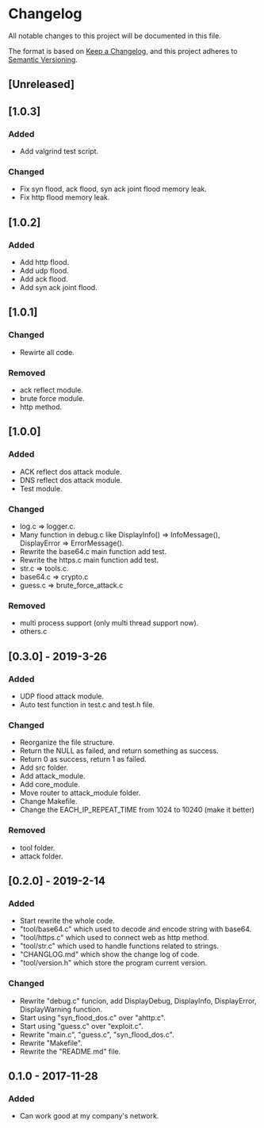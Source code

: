 # Changelog

All notable changes to this project will be documented in this file.

The format is based on [Keep a Changelog](https://keepachangelog.com/en/1.0.0/),
and this project adheres to [Semantic Versioning](https://semver.org/spec/v2.0.0.html).

## [Unreleased]

## [1.0.3]

### Added

- Add valgrind test script.

### Changed

- Fix syn flood, ack flood, syn ack joint flood memory leak.
- Fix http flood memory leak.

## [1.0.2]

### Added

- Add http flood.
- Add udp flood.
- Add ack flood.
- Add syn ack joint flood.

## [1.0.1]

### Changed

- Rewirte all code.

### Removed

- ack reflect module.
- brute force module.
- http method.

## [1.0.0]

### Added

- ACK reflect dos attack module.
- DNS reflect dos attack module.
- Test module.

### Changed

- log.c => logger.c.
- Many function in debug.c like DisplayInfo() => InfoMessage(), DisplayError => ErrorMessage().
- Rewrite the base64.c main function add test.
- Rewrite the https.c main function add test.
- str.c => tools.c.
- base64.c => crypto.c
- guess.c => brute_force_attack.c

### Removed

- multi process support (only multi thread support now).
- others.c


## [0.3.0] - 2019-3-26

### Added

- UDP flood attack module.
- Auto test function in test.c and test.h file.

### Changed

- Reorganize the file structure.
- Return the NULL as failed, and return something as success.
- Return 0 as success, return 1 as failed.
- Add src folder.
- Add attack_module.
- Add core_module.
- Move router to attack_module folder.
- Change Makefile.
- Change the EACH_IP_REPEAT_TIME from 1024 to 10240 (make it better)

### Removed

- tool folder.
- attack folder.

## [0.2.0] - 2019-2-14

### Added

- Start rewrite the whole code.
- "tool/base64.c" which used to decode and encode string with base64.
- "tool/https.c" which used to connect web as http method.
- "tool/str.c" which used to handle functions related to strings.
- "CHANGLOG.md" which show the change log of code.
- "tool/version.h" which store the program current version.

### Changed

- Rewrite "debug.c" funcion, add DisplayDebug, DisplayInfo, DisplayError, DisplayWarning function.
- Start using "syn_flood_dos.c" over "ahttp.c".
- Start using "guess.c" over "exploit.c".
- Rewrite "main.c", "guess.c", "syn_flood_dos.c".
- Rewrite "Makefile".
- Rewrite the "README.md" file.


## 0.1.0 - 2017-11-28

### Added

- Can work good at my company's network.
